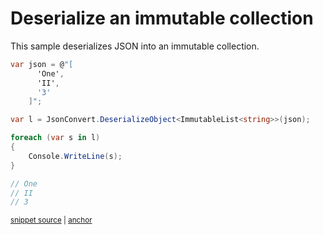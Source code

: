 # Deserialize an immutable collection

This sample deserializes JSON into an immutable collection.

<!-- snippet: DeserializeImmutableCollections -->
<a id='snippet-deserializeimmutablecollections'></a>
```cs
var json = @"[
      'One',
      'II',
      '3'
    ]";

var l = JsonConvert.DeserializeObject<ImmutableList<string>>(json);

foreach (var s in l)
{
    Console.WriteLine(s);
}

// One
// II
// 3
```
<sup><a href='/src/ArgonTests/Documentation/Samples/Serializer/DeserializeImmutableCollections.cs#L12-L31' title='Snippet source file'>snippet source</a> | <a href='#snippet-deserializeimmutablecollections' title='Start of snippet'>anchor</a></sup>
<!-- endSnippet -->
